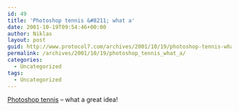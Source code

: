 ```yaml
---
id: 49
title: 'Photoshop tennis &#8211; what a'
date: 2001-10-19T09:54:46+00:00
author: Niklas
layout: post
guid: http://www.protocol7.com/archives/2001/10/19/photoshop-tennis-what-a/
permalink: /archives/2001/10/19/photoshop_tennis_what_a/
categories:
  - Uncategorized
tags:
  - Uncategorized
---
```

<div class='microid-201792df38a31dc27a71be0f526119ab94f0e66c'>
  <p>
    <a href="http://www.coudal.com/tennis.html">Photoshop tennis</a> &#8211; what a great idea!
  </p>
</div>